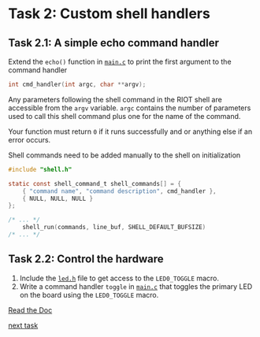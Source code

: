 # Task 2: Custom shell handlers
## Task 2.1: A simple echo command handler
Extend the `echo()` function in [`main.c`](main.c#L12) to print the first argument to the command handler
```c
int cmd_handler(int argc, char **argv);
```
Any parameters following the shell command in the RIOT shell are accessible
from the `argv` variable. `argc` contains the number of parameters used to call
this shell command plus one for the name of the command.

Your function must return `0` if it runs successfully and or anything else if
an error occurs.

Shell commands need to be added manually to the shell on initialization
```c
#include "shell.h"

static const shell_command_t shell_commands[] = {
    { "command name", "command description", cmd_handler },
    { NULL, NULL, NULL }
};

/* ... */
    shell_run(commands, line_buf, SHELL_DEFAULT_BUFSIZE)
/* ... */
```

## Task 2.2: Control the hardware
1.  Include the [`led.h`](http://doc.riot-os.org/led_8h.html) file to get access
    to the `LED0_TOGGLE` macro.
2.  Write a command handler `toggle` in [`main.c`](main.c) that toggles the
    primary LED on the board using the `LED0_TOGGLE` macro.

[Read the Doc](http://doc.riot-os.org/group__sys__shell.html)

[next task](../task-03)
